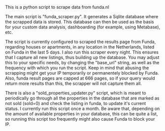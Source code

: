 This is a python script to scrape data from funda.nl

The main script is "funda_scraper.py". It generates a Sqlite database where the scrapped data is stored. This database can then be used as the basis for your custom data analysis, dashboarding (for example, using Metabase), etc.

The script is currently configured to scraped the results page from Funda, regarding houses or apartments, in any location in the Netherlands, listed on Funda in the last 5 days. I also run this scraper every night. This ensures that I capture all new listings, thus building up the database. You may adjust this to your specific needs, by changing the "base_url" string, as well as the frequency with which you run the script. Keep in mind that abusing the scrapping might get your IP temporarily or permanentely blocked by Funda. Also, funda result pages are capped at 666 pages, so if your query would return more results than this, the scrapper will not capture them all.

There is also a "sold_properties_updater.py" script, which is meant to periodically go through all the properties in the database that are marked as not sold (sold=0) and check the listing in funda, to update it's current status. I currently run this script once a month. Be aware that, depending on the amount of available properties in your database, this can be quite a list, so running this script too frequently might also cause Funda to block your IP.

